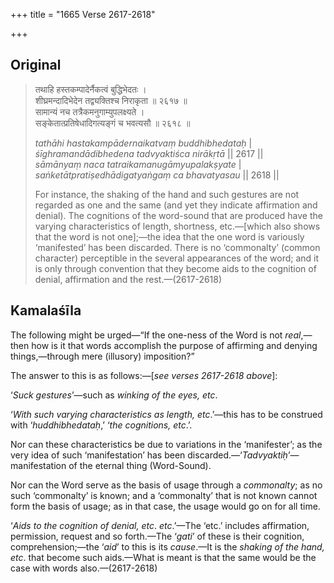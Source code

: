 +++
title = "1665 Verse 2617-2618"

+++
## Original 
>
> तथाहि हस्तकम्पादेर्नैकत्वं बुद्धिभेदतः ।  
> शीघ्रमन्दादिभेदेन तद्व्यक्तिश्च निराकृता ॥ २६१७ ॥  
> सामान्यं नच तत्रैकमनुगाम्युपलक्ष्यते ।  
> सङ्केतात्प्रतिषेधादिगत्यङ्गं च भवत्यसौ ॥ २६१८ ॥ 
>
> *tathāhi hastakampādernaikatvaṃ buddhibhedataḥ* \|  
> *śīghramandādibhedena tadvyaktiśca nirākṛtā* \|\| 2617 \|\|  
> *sāmānyaṃ naca tatraikamanugāmyupalakṣyate* \|  
> *saṅketātpratiṣedhādigatyaṅgaṃ ca bhavatyasau* \|\| 2618 \|\| 
>
> For instance, the shaking of the hand and such gestures are not regarded as one and the same (and yet they indicate affirmation and denial). The cognitions of the word-sound that are produced have the varying characteristics of length, shortness, etc.—[which also shows that the word is not one];—the idea that the one word is variously ‘manifested’ has been discarded. There is no ‘commonalty’ (common character) perceptible in the several appearances of the word; and it is only through convention that they become aids to the cognition of denial, affirmation and the rest.—(2617-2618)



## Kamalaśīla

The following might be urged—“If the one-ness of the Word is not *real*,—then how is it that words accomplish the purpose of affirming and denying things,—through mere (illusory) imposition?”

The answer to this is as follows:—[*see verses 2617-2618 above*]:

‘*Suck gestures*’—such as *winking of the eyes, etc*.

‘*With such varying characteristics as length, etc*.’—this has to be construed with ‘*huddhibhedataḥ*,’ ‘*the cognitions, etc*.’.

Nor can these characteristics be due to variations in the ‘manifester’; as the very idea of such ‘manifestation’ has been discarded.—‘*Tadvyaktiḥ*’—manifestation of the eternal thing (Word-Sound).

Nor can the Word serve as the basis of usage through a *commonalty*; as no such ‘commonalty’ is known; and a ‘commonalty’ that is not known cannot form the basis of usage; as in that case, the usage would go on for all time.

‘*Aids to the cognition of denial, etc*. *etc*.’—The ‘etc.’ includes affirmation, permission, request and so forth.—The ‘*gati*’ of these is their cognition, comprehension;—the ‘*aid*’ to this is its *cause*.—It is the *shaking of the hand, etc*. that become such aids.—What is meant is that the same would be the case with words also.—(2617-2618)


